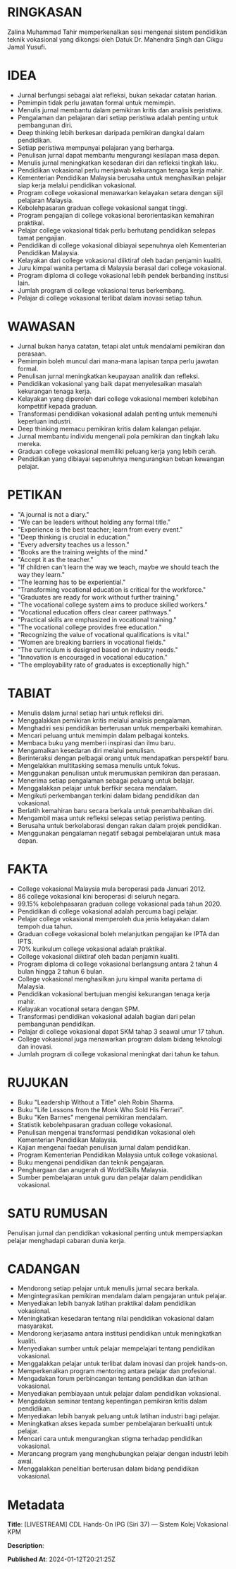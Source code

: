 # RINGKASAN
Zalina Muhammad Tahir memperkenalkan sesi mengenai sistem pendidikan teknik vokasional yang dikongsi oleh Datuk Dr. Mahendra Singh dan Cikgu Jamal Yusufi.

# IDEA
- Jurnal berfungsi sebagai alat refleksi, bukan sekadar catatan harian.
- Pemimpin tidak perlu jawatan formal untuk memimpin.
- Menulis jurnal membantu dalam pemikiran kritis dan analisis peristiwa.
- Pengalaman dan pelajaran dari setiap peristiwa adalah penting untuk pembangunan diri.
- Deep thinking lebih berkesan daripada pemikiran dangkal dalam pendidikan.
- Setiap peristiwa mempunyai pelajaran yang berharga.
- Penulisan jurnal dapat membantu mengurangi kesilapan masa depan.
- Menulis jurnal meningkatkan kesedaran diri dan refleksi tingkah laku.
- Pendidikan vokasional perlu menjawab kekurangan tenaga kerja mahir.
- Kementerian Pendidikan Malaysia berusaha untuk menghasilkan pelajar siap kerja melalui pendidikan vokasional.
- Program college vokasional menawarkan kelayakan setara dengan sijil pelajaran Malaysia.
- Kebolehpasaran graduan college vokasional sangat tinggi.
- Program pengajian di college vokasional berorientasikan kemahiran praktikal.
- Pelajar college vokasional tidak perlu berhutang pendidikan selepas tamat pengajian.
- Pendidikan di college vokasional dibiayai sepenuhnya oleh Kementerian Pendidikan Malaysia.
- Kelayakan dari college vokasional diiktiraf oleh badan penjamin kualiti.
- Juru kimpal wanita pertama di Malaysia berasal dari college vokasional.
- Program diploma di college vokasional lebih pendek berbanding institusi lain.
- Jumlah program di college vokasional terus berkembang.
- Pelajar di college vokasional terlibat dalam inovasi setiap tahun.

# WAWASAN
- Jurnal bukan hanya catatan, tetapi alat untuk mendalami pemikiran dan perasaan.
- Pemimpin boleh muncul dari mana-mana lapisan tanpa perlu jawatan formal.
- Penulisan jurnal meningkatkan keupayaan analitik dan refleksi.
- Pendidikan vokasional yang baik dapat menyelesaikan masalah kekurangan tenaga kerja.
- Kelayakan yang diperoleh dari college vokasional memberi kelebihan kompetitif kepada graduan.
- Transformasi pendidikan vokasional adalah penting untuk memenuhi keperluan industri.
- Deep thinking memacu pemikiran kritis dalam kalangan pelajar.
- Jurnal membantu individu mengenali pola pemikiran dan tingkah laku mereka.
- Graduan college vokasional memiliki peluang kerja yang lebih cerah.
- Pendidikan yang dibiayai sepenuhnya mengurangkan beban kewangan pelajar.

# PETIKAN
- "A journal is not a diary."
- "We can be leaders without holding any formal title."
- "Experience is the best teacher; learn from every event."
- "Deep thinking is crucial in education."
- "Every adversity teaches us a lesson."
- "Books are the training weights of the mind."
- "Accept it as the teacher."
- "If children can't learn the way we teach, maybe we should teach the way they learn."
- "The learning has to be experiential."
- "Transforming vocational education is critical for the workforce."
- "Graduates are ready for work without further training."
- "The vocational college system aims to produce skilled workers."
- "Vocational education offers clear career pathways."
- "Practical skills are emphasized in vocational training."
- "The vocational college provides free education."
- "Recognizing the value of vocational qualifications is vital."
- "Women are breaking barriers in vocational fields."
- "The curriculum is designed based on industry needs."
- "Innovation is encouraged in vocational education."
- "The employability rate of graduates is exceptionally high."

# TABIAT
- Menulis dalam jurnal setiap hari untuk refleksi diri.
- Menggalakkan pemikiran kritis melalui analisis pengalaman.
- Menghadiri sesi pendidikan berterusan untuk memperbaiki kemahiran.
- Mencari peluang untuk memimpin dalam pelbagai konteks.
- Membaca buku yang memberi inspirasi dan ilmu baru.
- Mengamalkan kesedaran diri melalui penulisan.
- Berinteraksi dengan pelbagai orang untuk mendapatkan perspektif baru.
- Mengelakkan multitasking semasa menulis untuk fokus.
- Menggunakan penulisan untuk merumuskan pemikiran dan perasaan.
- Menerima setiap pengalaman sebagai peluang untuk belajar.
- Menggalakkan pelajar untuk berfikir secara mendalam.
- Mengikuti perkembangan terkini dalam bidang pendidikan dan vokasional.
- Berlatih kemahiran baru secara berkala untuk penambahbaikan diri.
- Mengambil masa untuk refleksi selepas setiap peristiwa penting.
- Berusaha untuk berkolaborasi dengan rakan dalam projek pendidikan.
- Menggunakan pengalaman negatif sebagai pembelajaran untuk masa depan.

# FAKTA
- College vokasional Malaysia mula beroperasi pada Januari 2012.
- 86 college vokasional kini beroperasi di seluruh negara.
- 99.15% kebolehpasaran graduan college vokasional pada tahun 2020.
- Pendidikan di college vokasional adalah percuma bagi pelajar.
- Pelajar college vokasional memperoleh dua jenis kelayakan dalam tempoh dua tahun.
- Graduan college vokasional boleh melanjutkan pengajian ke IPTA dan IPTS.
- 70% kurikulum college vokasional adalah praktikal.
- College vokasional diiktiraf oleh badan penjamin kualiti.
- Program diploma di college vokasional berlangsung antara 2 tahun 4 bulan hingga 2 tahun 6 bulan.
- College vokasional menghasilkan juru kimpal wanita pertama di Malaysia.
- Pendidikan vokasional bertujuan mengisi kekurangan tenaga kerja mahir.
- Kelayakan vocational setara dengan SPM.
- Transformasi pendidikan vokasional adalah bagian dari pelan pembangunan pendidikan.
- Pelajar di college vokasional dapat SKM tahap 3 seawal umur 17 tahun.
- College vokasional juga menawarkan program dalam bidang teknologi dan inovasi.
- Jumlah program di college vokasional meningkat dari tahun ke tahun.

# RUJUKAN
- Buku "Leadership Without a Title" oleh Robin Sharma.
- Buku "Life Lessons from the Monk Who Sold His Ferrari".
- Buku "Ken Barnes" mengenai pemikiran mendalam.
- Statistik kebolehpasaran graduan college vokasional.
- Penulisan mengenai transformasi pendidikan vokasional oleh Kementerian Pendidikan Malaysia.
- Kajian mengenai faedah penulisan jurnal dalam pendidikan.
- Program Kementerian Pendidikan Malaysia untuk college vokasional.
- Buku mengenai pendidikan dan teknik pengajaran.
- Penghargaan dan anugerah di WorldSkills Malaysia.
- Sumber pembelajaran untuk guru dan pelajar dalam pendidikan vokasional.

# SATU RUMUSAN
Penulisan jurnal dan pendidikan vokasional penting untuk mempersiapkan pelajar menghadapi cabaran dunia kerja.

# CADANGAN
- Mendorong setiap pelajar untuk menulis jurnal secara berkala.
- Mengintegrasikan pemikiran mendalam dalam pengajaran untuk pelajar.
- Menyediakan lebih banyak latihan praktikal dalam pendidikan vokasional.
- Meningkatkan kesedaran tentang nilai pendidikan vokasional dalam masyarakat.
- Mendorong kerjasama antara institusi pendidikan untuk meningkatkan kualiti.
- Menyediakan sumber untuk pelajar mempelajari tentang pendidikan vokasional.
- Menggalakkan pelajar untuk terlibat dalam inovasi dan projek hands-on.
- Memperkenalkan program mentoring antara pelajar dan profesional.
- Mengadakan forum perbincangan tentang pendidikan dan latihan vokasional.
- Menyediakan pembiayaan untuk pelajar dalam pendidikan vokasional.
- Mengadakan seminar tentang kepentingan pemikiran kritis dalam pendidikan.
- Menyediakan lebih banyak peluang untuk latihan industri bagi pelajar.
- Meningkatkan akses kepada sumber pembelajaran berkualiti untuk pelajar.
- Mencari cara untuk mengurangkan stigma terhadap pendidikan vokasional.
- Merancang program yang menghubungkan pelajar dengan industri lebih awal.
- Menggalakkan penelitian berterusan dalam bidang pendidikan vokasional.

# Metadata
**Title**: [LIVESTREAM] CDL Hands-On IPG (Siri 37) — Sistem Kolej Vokasional KPM

**Description**: 

**Published At**: 2024-01-12T20:21:25Z